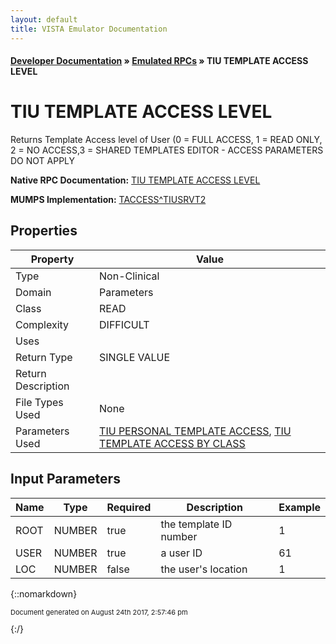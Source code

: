 ```yaml
---
layout: default
title: VISTA Emulator Documentation
---
```


#### [Developer Documentation](../index) &#187; [Emulated RPCs](TableOfContents) &#187; TIU TEMPLATE ACCESS LEVEL<br/>
# TIU TEMPLATE ACCESS LEVEL

Returns Template Access level of User (0 = FULL ACCESS, 1 = READ ONLY, 2 = NO ACCESS,3 = SHARED TEMPLATES EDITOR - ACCESS PARAMETERS DO NOT APPLY

**Native RPC Documentation:** [TIU TEMPLATE ACCESS LEVEL](../VISTARPC/TIU_TEMPLATE_ACCESS_LEVEL)

**MUMPS Implementation:** [TACCESS^TIUSRVT2](http://code.osehra.org/dox/Routine_TIUSRVT2_source.html)

## Properties

Property | Value
--- | ---
Type | Non-Clinical
Domain | Parameters
Class | READ
Complexity | DIFFICULT
Uses | 
Return Type | SINGLE VALUE
Return Description | 
File Types Used | None
Parameters Used | [TIU PERSONAL TEMPLATE ACCESS](../Parameters/TIU_PERSONAL_TEMPLATE_ACCESS), [TIU TEMPLATE ACCESS BY CLASS](../Parameters/TIU_TEMPLATE_ACCESS_BY_CLASS)


## Input Parameters

Name | Type | Required | Description | Example
--- | --- | --- | --- | ---
ROOT | NUMBER | true | the template ID number | 1
USER | NUMBER | true | a user ID | 61
LOC | NUMBER | false | the user's location | 1

{::nomarkdown} <br/><p style="font-size: 11px">Document generated on August 24th 2017, 2:57:46 pm</p>{:/}